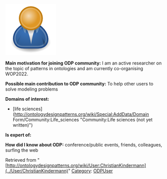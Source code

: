 [![Image:ODPUser.png](../images/a/a6/ODPUser.png)](../Image/ODPUser.png "Image:ODPUser.png")




  





__Main motivation for joining ODP community:__ I am an active researcher on the topic of patterns in ontologies and am currently co-organising WOP2022.


__Possible main contribution to ODP community:__ To help other users to solve modeling problems


__Domains of interest:__



* [life sciences](http://ontologydesignpatterns.org/wiki/Special:AddData/Domain Form/Community:Life_sciences "Community:Life sciences (not yet written)")


__Is expert of:__


  

__How did I know about ODP:__ conference/public events, friends, colleagues, surfing the web






Retrieved from "[http://ontologydesignpatterns.org/wiki/User:ChristianKindermann](../User/ChristianKindermann)"
 [Category](http://ontologydesignpatterns.org/wiki/Special:Categories "Special:Categories"): [ODPUser](../Category/ODPUser "Category:ODPUser")